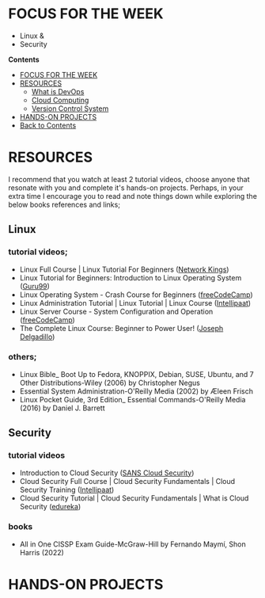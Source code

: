 # FOCUS FOR THE WEEK
- Linux &
- Security

**Contents** <a name="Contents"></a>
<!-- TOC -->
  * [FOCUS FOR THE WEEK](#FOCUS-FOR-THE-WEEK)
  * [RESOURCES](#RESOURCES)
    * [What is DevOps](#What-is-DevOps)
    * [Cloud Computing](#Cloud-Computing)
    * [Version Control System](#Version-Control-System)
  * [HANDS-ON PROJECTS](#HANDS-ON-PROJECTS)
  * [Back to Contents](#Contents)
<!-- TOC -->

# RESOURCES
I recommend that you watch at least 2 tutorial videos, choose anyone that resonate with you and complete it's hands-on projects. Perhaps, in your extra time I encourage you to read and note things down while exploring the below books references and links; 

## Linux
### tutorial videos;
- Linux Full Course | Linux Tutorial For Beginners ([Network Kings](https://www.youtube.com/watch?v=8usykf7J30g))
- Linux Tutorial for Beginners: Introduction to Linux Operating System ([Guru99](https://www.youtube.com/watch?v=V1y-mbWM3B8))
- Linux Operating System - Crash Course for Beginners ([freeCodeCamp](https://www.youtube.com/watch?v=ROjZy1WbCIA))
- Linux Administration Tutorial | Linux Tutorial | Linux Course ([Intellipaat](https://www.youtube.com/watch?v=aaEoyVIowk8))
- Linux Server Course - System Configuration and Operation ([freeCodeCamp](https://www.youtube.com/watch?v=WMy3OzvBWc0))
- The Complete Linux Course: Beginner to Power User! ([Joseph Delgadillo](https://www.youtube.com/watch?v=wBp0Rb-ZJak))

### others;
- Linux Bible_ Boot Up to Fedora, KNOPPIX, Debian, SUSE, Ubuntu, and 7 Other Distributions-Wiley (2006) by Christopher Negus
- Essential System Administration-O'Reilly Media (2002) by Æleen Frisch
- Linux Pocket Guide, 3rd Edition_ Essential Commands-O'Reilly Media (2016) by Daniel J. Barrett

## Security
### tutorial videos
- Introduction to Cloud Security ([SANS Cloud Security](https://www.youtube.com/playlist?list=PLsfnCRA9QVnSj4gbP5W1W1CXjPRhe1oE2))
- Cloud Security Full Course | Cloud Security Fundamentals | Cloud Security Training ([Intellipaat](https://www.youtube.com/watch?v=Ijkvx1u0w6o))
- Cloud Security Tutorial | Cloud Security Fundamentals | What is Cloud Security ([edureka](https://www.youtube.com/watch?v=0lw4KU5wHsk))

### books
- All in One CISSP Exam Guide-McGraw-Hill by Fernando Maymí, Shon Harris (2022)


# HANDS-ON PROJECTS